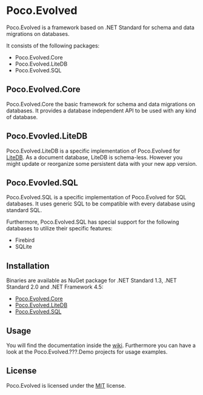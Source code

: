 # Poco.Evolved
Poco.Evolved is a framework based on .NET Standard for schema and data migrations on databases. 

It consists of the following packages: 
* Poco.Evolved.Core
* Poco.Evolved.LiteDB
* Poco.Evolved.SQL

## Poco.Evolved.Core
Poco.Evolved.Core the basic framework for schema and data migrations on databases. It provides a database independent API to be used with any kind of database. 

## Poco.Evovled.LiteDB
Poco.Evolved.LiteDB is a specific implementation of Poco.Evolved for [LiteDB](http://www.litedb.org). As a document database, LiteDB is schema-less. However you might update or reorganize some persistent data with your new app version. 

## Poco.Evovled.SQL
Poco.Evolved.SQL is a specific implementation of Poco.Evolved for SQL databases. It uses generic SQL to be compatible with every database using standard SQL. 

Furthermore, Poco.Evolved.SQL has special support for the following databases to utilize their specific features:
* Firebird
* SQLite

## Installation
Binaries are available as NuGet package for .NET Standard 1.3, .NET Standard 2.0 and .NET Framework 4.5: 
* [Poco.Evolved.Core](https://www.nuget.org/packages/Poco.Evolved.Core/)
* [Poco.Evolved.LiteDB](https://www.nuget.org/packages/Poco.Evolved.LiteDB)
* [Poco.Evolved.SQL](https://www.nuget.org/packages/Poco.Evolved.SQL/)

## Usage
You will find the documentation inside the [wiki](https://github.com/spiegelp/Poco.Evolved/wiki). Furthermore you can have a look at the Poco.Evolved.???.Demo projects for usage examples. 

## License
Poco.Evolved is licensed under the [MIT](https://github.com/spiegelp/Poco.Evolved/blob/master/LICENSE) license. 
